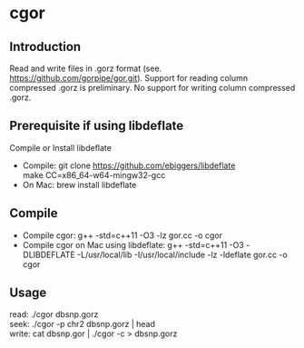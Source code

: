 # cgor

## Introduction

Read and write files in .gorz format (see. https://github.com/gorpipe/gor.git). 
Support for reading column compressed .gorz is preliminary.
No support for writing column compressed .gorz.

## Prerequisite if using libdeflate

Compile or Install libdeflate
* Compile:  git clone https://github.com/ebiggers/libdeflate  
            make CC=x86_64-w64-mingw32-gcc
* On Mac: brew install libdeflate

## Compile

* Compile cgor: g++ -std=c++11 -O3 -lz gor.cc -o cgor
* Compile cgor on Mac using libdeflate: g++ -std=c++11 -O3 -DLIBDEFLATE -L/usr/local/lib -I/usr/local/include -lz -ldeflate gor.cc -o cgor

## Usage

read: ./cgor dbsnp.gorz  
seek: ./cgor -p chr2 dbsnp.gorz | head  
write: cat dbsnp.gor | ./cgor -c > dbsnp.gorz  